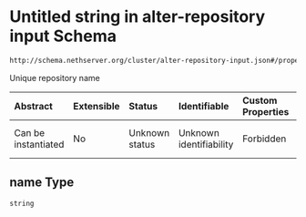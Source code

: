 # Untitled string in alter-repository input Schema

```txt
http://schema.nethserver.org/cluster/alter-repository-input.json#/properties/name
```

Unique repository name

| Abstract            | Extensible | Status         | Identifiable            | Custom Properties | Additional Properties | Access Restrictions | Defined In                                                                                  |
| :------------------ | :--------- | :------------- | :---------------------- | :---------------- | :-------------------- | :------------------ | :------------------------------------------------------------------------------------------ |
| Can be instantiated | No         | Unknown status | Unknown identifiability | Forbidden         | Allowed               | none                | [alter-repository-input.json\*](cluster/alter-repository-input.json "open original schema") |

## name Type

`string`
